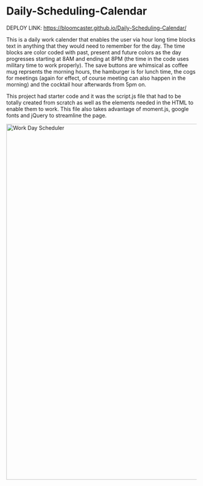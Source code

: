# Daily-Scheduling-Calendar

DEPLOY LINK: https://bloomcaster.github.io/Daily-Scheduling-Calendar/

This is a daily work calender that enables the user via hour long time blocks text in anything that they would need to remember for the day. The time blocks are color coded with past, present and future colors as the day progresses starting at 8AM and ending at 8PM (the time in the code uses military time to work properly). The save buttons are whimsical as coffee mug reprsents the morning hours, the hamburger is for lunch time, the cogs for meetings (again for effect, of course meeting can also happen in the morning) and the cocktail hour afterwards from 5pm on. 

This project had starter code and it was the script.js file that had to be totally created from scratch as well as the elements needed in the HTML to enable them to work. This file also takes advantage of moment.js, google fonts and jQuery to streamline the page.




<img width="943" alt="Work Day Scheduler" src="https://user-images.githubusercontent.com/108914519/191169762-e930abe7-9645-4f98-8984-a88d74068922.png">
